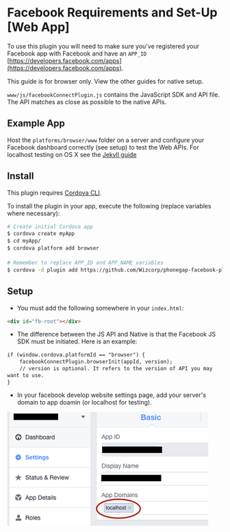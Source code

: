 # Facebook Requirements and Set-Up [Web App]

To use this plugin you will need to make sure you've registered your Facebook app with Facebook and have an `APP_ID` [https://developers.facebook.com/apps](https://developers.facebook.com/apps).

This guide is for browser only. View the other guides for native setup.

`www/js/facebookConnectPlugin.js` contains the JavaScript SDK and API file. The API matches as close as possible to the native APIs.

## Example App

Host the `platforms/browser/www` folder on a server and configure your Facebook dashboard correctly (see setup) to test the Web APIs. For localhost testing on OS X see the [Jekyll guide](guide/JEKYLL_GUIDE.md)

## Install

This plugin requires [Cordova CLI](http://cordova.apache.org/docs/en/4.0.0/guide_cli_index.md.html).

To install the plugin in your app, execute the following (replace variables where necessary):

```sh
# Create initial Cordova app
$ cordova create myApp
$ cd myApp/
$ cordova platform add browser

# Remember to replace APP_ID and APP_NAME variables
$ cordova -d plugin add https://github.com/Wizcorp/phonegap-facebook-plugin/ --variable APP_ID="123456789" --variable APP_NAME="myApplication"
```

## Setup

- You must add the following somewhere in your `index.html`:

```html
<div id="fb-root"></div>
```

- The difference between the JS API and Native is that the Facebook JS SDK must be initiated. Here is an example:

```
if (window.cordova.platformId == "browser") {
   	facebookConnectPlugin.browserInit(appId, version);
   	// version is optional. It refers to the version of API you may want to use.
}
```

- In your facebook develop website settings page, add your server's domain to app doamin (or localhost for testing).

![image](app_domain_setup.png)
